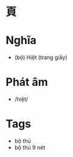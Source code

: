# 頁

# Nghĩa
* (bộ) Hiệt (trang giấy)

# Phát âm
* /hiệt/

# Tags
* bộ thủ
*  bộ thủ 9 nét

<script>window.HANZI_FIELD='頁';</script>
